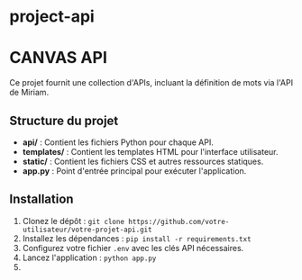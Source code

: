 # project-api
# CANVAS API

Ce projet fournit une collection d'APIs, incluant la définition de mots via l'API de Miriam.

## Structure du projet
- **api/** : Contient les fichiers Python pour chaque API.
- **templates/** : Contient les templates HTML pour l'interface utilisateur.
- **static/** : Contient les fichiers CSS et autres ressources statiques.
- **app.py** : Point d'entrée principal pour exécuter l'application.

## Installation
1. Clonez le dépôt : `git clone https://github.com/votre-utilisateur/votre-projet-api.git`
2. Installez les dépendances : `pip install -r requirements.txt`
3. Configurez votre fichier `.env` avec les clés API nécessaires.
4. Lancez l'application : `python app.py`
5. 
